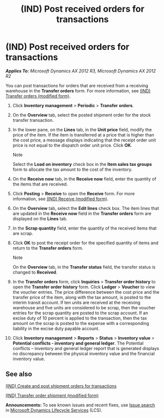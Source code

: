 ﻿---
title: (IND) Post received orders for transactions
TOCTitle: (IND) Post received orders for transactions
ms:assetid: 280d1b91-f460-41ab-830a-15753c622c74
ms:mtpsurl: https://technet.microsoft.com/en-us/library/JJ664579(v=AX.60)
ms:contentKeyID: 49385656
ms.date: 04/18/2014
mtps_version: v=AX.60
---

# (IND) Post received orders for transactions 


_**Applies To:** Microsoft Dynamics AX 2012 R3, Microsoft Dynamics AX 2012 R2_

You can post transactions for orders that are received from a receiving warehouse in the **Transfer orders** form. For more information, see [(IND) Transfer orders (modified form)](https://technet.microsoft.com/en-us/library/jj677831\(v=ax.60\)).

1.  Click **Inventory management** \> **Periodic** \> **Transfer orders**.

2.  On the **Overview** tab, select the posted shipment order for the stock transfer transaction.

3.  In the lower pane, on the **Lines** tab, in the **Unit price** field, modify the price of the item. If the item is transferred at a price that is higher than the cost price, a message displays indicating that the receipt order unit price is not equal to the dispatch order unit price. Click **OK**.
    

    > [!NOTE]
    > <P>Select the <STRONG>Load on inventory</STRONG> check box in the <STRONG>Item sales tax groups</STRONG> form to allocate the tax amount to the cost of the inventory.</P>



4.  On the **Receive now** tab, in the **Receive now** field, enter the quantity of the items that are received.

5.  Click **Posting** \> **Receive** to open the **Receive** form. For more information, see [(IND) Receive (modified form)](https://technet.microsoft.com/en-us/library/jj664949\(v=ax.60\)).

6.  On the **Overview** tab, select the **Edit lines** check box. The item lines that are updated in the **Receive now** field in the **Transfer orders** form are displayed on the **Lines** tab.

7.  In the **Scrap quantity** field, enter the quantity of the received items that are scrap.

8.  Click **OK** to post the receipt order for the specified quantity of items and return to the **Transfer orders** form.
    

    > [!NOTE]
    > <P>On the <STRONG>Overview</STRONG> tab, in the <STRONG>Transfer status</STRONG> field, the transfer status is changed to <STRONG>Received</STRONG>.</P>



9.  In the **Transfer orders** form, click **Inquiries** \> **Transfer order history** to open the **Transfer order history** form. Click **Ledger** \> **Voucher** to view the voucher entries. The price difference between the cost price and the transfer price of the item, along with the tax amount, is posted to the interim transit account. If ten units are received at the receiving warehouse and five units are considered to be scrap, then the voucher entries for the scrap quantity are posted to the scrap account. If an excise duty of 10 percent is applied to the transaction, then the tax amount on the scrap is posted to the expense with a corresponding liability in the excise duty payable account.

10. Click **Inventory management** \> **Reports** \> **Status** \> **Inventory value** \> **Potential conflicts - inventory and general ledger**. The Potential conflicts – inventory and general ledger report that is generated displays no discrepancy between the physical inventory value and the financial inventory value.

## See also

[(IND) Create and post shipment orders for transactions](ind-create-and-post-shipment-orders-for-transactions.md)

[(IND) Transfer order shipment (modified form)](https://technet.microsoft.com/en-us/library/jj917355\(v=ax.60\))

  
**Announcements:** To see known issues and recent fixes, use [Issue search](http://go.microsoft.com/fwlink/?linkid=389258) in [Microsoft Dynamics Lifecycle Services](http://go.microsoft.com/fwlink/?linkid=306505) (LCS).

